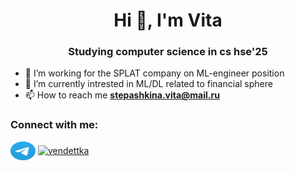 <h1 align="center">Hi 👋, I'm Vita</h1>
<h3 align="center">Studying computer science in cs hse'25</h3>

- 🔭 I’m working for the SPLAT company on ML-engineer position
- 🌱 I’m currently intrested in ML/DL related to financial sphere
- 📫 How to reach me **stepashkina.vita@mail.ru**

<h3 align="left">Connect with me:</h3>
<p align="left">
  <a href="https://t.me/findesvim" target="blank"><img align="center" src="https://raw.githubusercontent.com/shbov/shbov/main/telegram.svg" alt="vendettka" height="30" width="40" /></a>
<a href="https://instagram.com/_vendettka_?igshid=NTc4MTIwNjQ2YQ==" target="blank"><img align="center" src="https://raw.githubusercontent.com/rahuldkjain/github-profile-readme-generator/master/src/images/icons/Social/instagram.svg" alt="vendettka" height="30" width="40" /></a>
</p>


<!--
**imunellka/imunellka** is a ✨ _special_ ✨ repository because its `README.md` (this file) appears on your GitHub profile.

Here are some ideas to get you started:

- 🔭 I’m currently working on ...
- 🌱 I’m currently learning ...
- 👯 I’m looking to collaborate on ...
- 🤔 I’m looking for help with ...
- 💬 Ask me about ...
- 📫 How to reach me: ...
- 😄 Pronouns: ...
- ⚡ Fun fact: ...
-->
